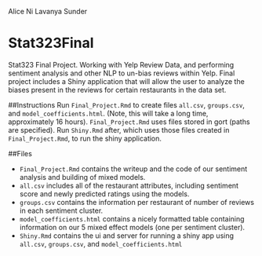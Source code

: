 Alice Ni 
Lavanya Sunder

# Stat323Final
Stat323 Final Project. Working with Yelp Review Data, and performing sentiment analysis and other NLP to un-bias reviews within Yelp. Final project includes a Shiny application that will allow the user to analyze the biases present in the reviews for certain restaurants in the data set. 

##Instructions
Run `Final_Project.Rmd` to create files `all.csv`, `groups.csv`, and `model_coefficients.html`. (Note, this will take a long time, approximately 16 hours). `Final_Project.Rmd` uses files stored in gort (paths are specified). 
Run `Shiny.Rmd` after, which uses those files created in `Final_Project.Rmd`, to run the shiny application.

##Files
* `Final_Project.Rmd` contains the writeup and the code of our sentiment analysis and building of mixed models.
* `all.csv` includes all of the restaurant attributes, including sentiment score and newly predicted ratings using the models. 
* `groups.csv` contains the information per restaurant of number of reviews in each sentiment cluster. 
* `model_coefficients.html` contains a nicely formatted table containing information on our 5 mixed effect models (one per sentiment cluster).
* `Shiny.Rmd` contains the ui and server for running a shiny app using `all.csv`, `groups.csv`, and `model_coefficients.html`
